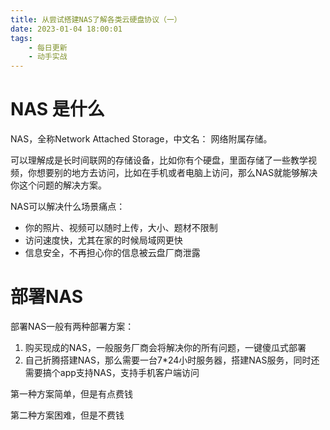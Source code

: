 ```yaml
---
title: 从尝试搭建NAS了解各类云硬盘协议（一）
date: 2023-01-04 18:00:01
tags:
    - 每日更新
    - 动手实战
---
```


# NAS 是什么

NAS，全称Network Attached Storage，中文名： 网络附属存储。

可以理解成是长时间联网的存储设备，比如你有个硬盘，里面存储了一些教学视频，你想要别的地方去访问，比如在手机或者电脑上访问，那么NAS就能够解决你这个问题的解决方案。

NAS可以解决什么场景痛点：

- 你的照片、视频可以随时上传，大小、题材不限制
- 访问速度快，尤其在家的时候局域网更快
- 信息安全，不再担心你的信息被云盘厂商泄露

<!-- more -->

# 部署NAS

部署NAS一般有两种部署方案：

1. 购买现成的NAS，一般服务厂商会将解决你的所有问题，一键傻瓜式部署
2. 自己折腾搭建NAS，那么需要一台7*24小时服务器，搭建NAS服务，同时还需要搞个app支持NAS，支持手机客户端访问

第一种方案简单，但是有点费钱

第二种方案困难，但是不费钱
